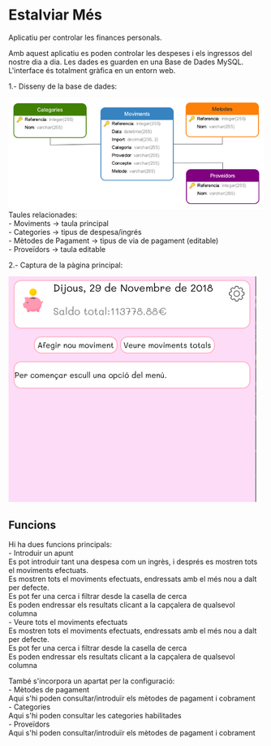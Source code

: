 # Estalviar Més #

Aplicatiu per controlar les finances personals.

Amb aquest aplicatiu es poden controlar les despeses i els ingressos del nostre dia a dia.
Les dades es guarden en una Base de Dades MySQL.<br>
L'interface és totalment gràfica en un entorn web.

 1.- Disseny de la base de dades:

 ![Screenshot](images/BD.png)<br>
    Taules relacionades:<br>
        - Moviments -> taula principal<br>
        - Categories -> tipus de despesa/ingrés<br>
        - Mètodes de Pagament -> tipus de via de pagament (editable)<br>
        - Proveïdors -> taula editable

 2.- Captura de la pàgina principal:
 
![Screenshot](images/screenshot_1.png)

## Funcions ##

Hi ha dues funcions principals:<br>
    - Introduir un apunt<br>
        Es pot introduir tant una despesa com un ingrès, i després es mostren tots el moviments efectuats.<br>
        Es mostren tots el moviments efectuats, endressats amb el més nou a dalt per defecte.<br>
        Es pot fer una cerca i filtrar desde la casella de cerca<br>
        Es poden endressar els resultats clicant a la capçalera de qualsevol columna<br>
    - Veure tots el moviments efectuats<br>
        Es mostren tots el moviments efectuats, endressats amb el més nou a dalt per defecte.<br>
        Es pot fer una cerca i filtrar desde la casella de cerca<br>
        Es poden endressar els resultats clicant a la capçalera de qualsevol columna<br>

També s'incorpora un apartat per la configuració:<br>
    - Mètodes de pagament<br>
        Aqui s'hi poden consultar/introduïr els mètodes de pagament i cobrament<br>
    - Categories<br>
        Aqui s'hi poden consultar les categories habilitades<br>
    - Proveïdors<br>
        Aqui s'hi poden consultar/introduïr els mètodes de pagament i cobrament<br>

